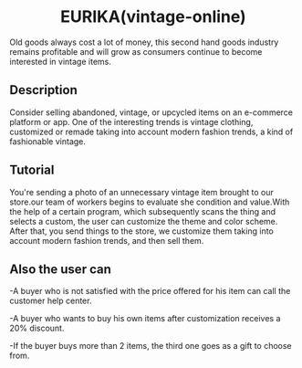<h1 align="center">EURIKA(vintage-online)</h1>

Old goods always cost a lot of money, this second hand goods industry
remains profitable and will grow as consumers continue to become interested in vintage items. 
<h2>Description</h2>

Consider selling abandoned, vintage, or upcycled items on an e-commerce platform or app.
One of the interesting trends is vintage clothing, customized or remade taking into account modern fashion trends, a kind of fashionable vintage.
<h2>Tutorial</h2>

You're sending
a photo of an unnecessary vintage item brought to our store.our team of workers begins to evaluate she condition and value.With the help of a certain program, which subsequently scans the thing and selects a custom, the user can customize the theme and color scheme.
After that, you send things to the store, we customize them taking into account modern fashion trends, and then sell them.
<h2>Also the user can</h2>

-A buyer who is not satisfied with the price offered for his item can call the customer help center.

-A buyer who wants to buy his own items after customization receives a 20% discount.

-If the buyer buys more than 2 items, the third one goes as a gift to choose from.
